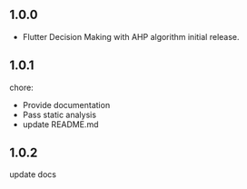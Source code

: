 ## 1.0.0

* Flutter Decision Making with AHP algorithm initial release.

## 1.0.1
chore:
* Provide documentation
* Pass static analysis
* update README.md

## 1.0.2
update docs
